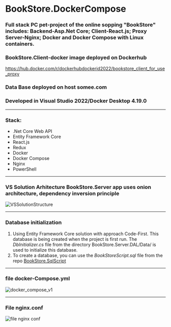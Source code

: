 # BookStore.DockerCompose
### Full stack PC pet-project of the online sopping "BookStore" includes: Backend-Asp.Net Core; Client-React.js; Proxy Server-Nginx; Docker and Docker Compose with Linux containers.
### BookStore.Client-docker image deployed on Dockerhub 
https://hub.docker.com/r/dockerhubdockerid2022/bookstore_client_for_use_proxy
### Data Base deployed on host somee.com
### Developed in Visual Studio 2022/Docker Desktop 4.19.0
___
### Stack:
* .Net Core Web API
* Entity Framework Core
* React.js
* Redux
* Docker
* Docker Compose
* Nginx
* PowerShell
___
### VS Solution Arhitecture **BookStore.Server** app uses onion architecture, dependency inversion principle
![VSSolutionStructure](https://user-images.githubusercontent.com/75939181/164613381-fc99307b-abd0-469e-b874-508f09d0efc0.JPG)
___
### Database initialization 
1. Using Entity Framework Core solution with approach Code-First.
This database is being created when the project is first run.
The *DbInitializer.cs* file from the directory BookStore.Server.DAL/Data/ is used to initialize this database.
2. To create a database, you can use the *BookStoreScript.sql* file from the repo [BookStore.SqlScript](https://github.com/GoldinAlexander/BookStore.SqlScript.git)
____________________
### file docker-Compose.yml 
![docker_compose_v1](https://github.com/AlexandrGoldin/BookStore.DockerCompose/assets/50864552/48e86e9b-6548-48ed-9ab0-2c5db2cc453b)
___________________________
### File nginx.conf 
![file nginx conf](https://github.com/AlexandrGoldin/BookStore.DockerCompose/assets/50864552/35caa2b5-1a54-42d0-8373-6d1133f64ad2)
